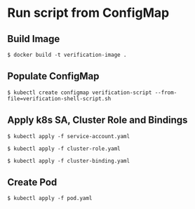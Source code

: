 # Run script from ConfigMap

## Build Image

```
$ docker build -t verification-image .
```

## Populate ConfigMap
```
$ kubectl create configmap verification-script --from-file=verification-shell-script.sh
```

## Apply k8s SA, Cluster Role and Bindings
```
$ kubectl apply -f service-account.yaml

$ kubectl apply -f cluster-role.yaml

$ kubectl apply -f cluster-binding.yaml
```

## Create Pod
```
$ kubectl apply -f pod.yaml
```